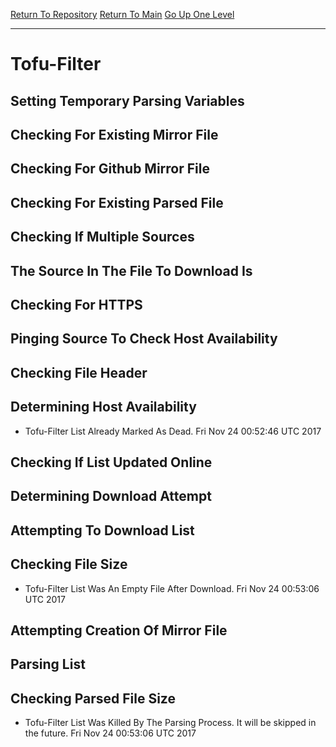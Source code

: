 [Return To Repository](https://github.com/deathbybandaid/piholeparser/)
[Return To Main](https://github.com/deathbybandaid/piholeparser/blob/master/RecentRunLogs/Mainlog.md)
[Go Up One Level](https://github.com/deathbybandaid/piholeparser/blob/master/RecentRunLogs/TopLevelScripts/30-Processing-Blacklists.md)
____________________________________
# Tofu-Filter
## Setting Temporary Parsing Variables
## Checking For Existing Mirror File
## Checking For Github Mirror File
## Checking For Existing Parsed File
## Checking If Multiple Sources
## The Source In The File To Download Is
## Checking For HTTPS
## Pinging Source To Check Host Availability
## Checking File Header
## Determining Host Availability
* Tofu-Filter List Already Marked As Dead. Fri Nov 24 00:52:46 UTC 2017
## Checking If List Updated Online
## Determining Download Attempt
## Attempting To Download List
## Checking File Size
* Tofu-Filter List Was An Empty File After Download. Fri Nov 24 00:53:06 UTC 2017
## Attempting Creation Of Mirror File
## Parsing List
## Checking Parsed File Size
* Tofu-Filter List Was Killed By The Parsing Process. It will be skipped in the future. Fri Nov 24 00:53:06 UTC 2017
